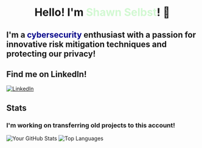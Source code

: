 <div align="center">
    <h1>
        Hello! I'm <span style="color:d2f8d2;">Shawn Selbst</span>! 👋
    </h1>
</div>

## I'm a  <span style="color:darkblue;">cybersecurity</span> enthusiast with a passion for innovative risk mitigation techniques and protecting our privacy!


## Find me on LinkedIn!
[![LinkedIn](https://img.shields.io/badge/LinkedIn-blue?style=flat-square&logo=linkedin&logoColor=white)](https://www.linkedin.com/in/shawn-selbst-1a0216227)


## Stats 
### I'm working on transferring old projects to this account!
![Your GitHub Stats](https://github-readme-stats.vercel.app/api?username=shselbst&show_icons=true&theme=merko)
![Top Languages](https://github-readme-stats.vercel.app/api/top-langs/?username=shselbst&layout=compact&theme=merko)
